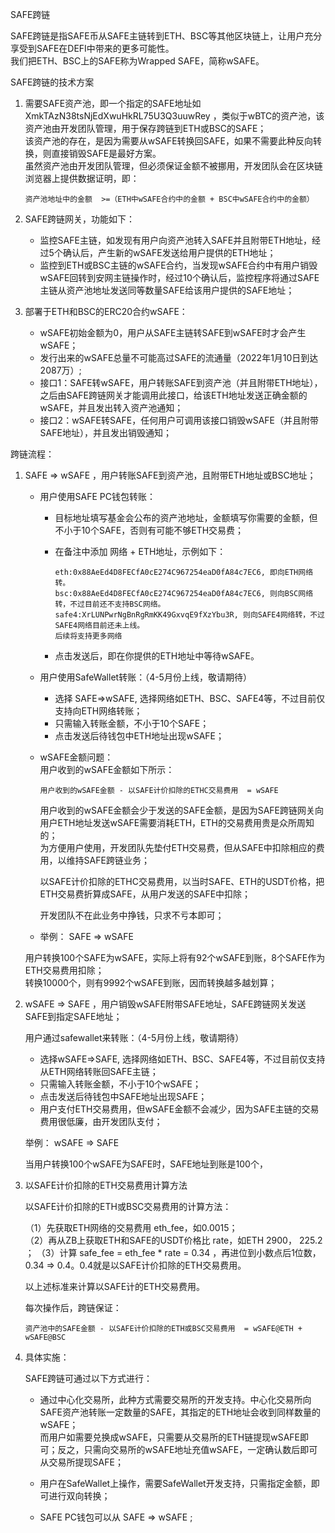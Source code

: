 SAFE跨链  

SAFE跨链是指SAFE币从SAFE主链转到ETH、BSC等其他区块链上，让用户充分享受到SAFE在DEFI中带来的更多可能性。   
我们把ETH、BSC上的SAFE称为Wrapped SAFE，简称wSAFE。   

SAFE跨链的技术方案    

1. 需要SAFE资产池，即一个指定的SAFE地址如 XmkTAzN38tsNjEdXwuHkRL75U3Q3uuwRey ，类似于wBTC的资产池，该资产池由开发团队管理，用于保存跨链到ETH或BSC的SAFE；  
   该资产池的存在，是因为需要从wSAFE转换回SAFE，如果不需要此种反向转换，则直接销毁SAFE是最好方案。  
   虽然资产池由开发团队管理，但必须保证金额不被挪用，开发团队会在区块链浏览器上提供数据证明，即：  
   
   ```
   资产池地址中的金额  >=（ETH中wSAFE合约中的金额 + BSC中wSAFE合约中的金额）
   ```
   
2. SAFE跨链网关，功能如下：  
   - 监控SAFE主链，如发现有用户向资产池转入SAFE并且附带ETH地址，经过5个确认后，产生新的wSAFE发送给用户提供的ETH地址；  
   - 监控到ETH或BSC主链的wSAFE合约，当发现wSAFE合约中有用户销毁wSAFE回转到安网主链操作时，经过10个确认后，监控程序将通过SAFE主链从资产池地址发送同等数量SAFE给该用户提供的SAFE地址；  

3. 部署于ETH和BSC的ERC20合约wSAFE：    
   - wSAFE初始金额为0，用户从SAFE主链转SAFE到wSAFE时才会产生wSAFE；  
   - 发行出来的wSAFE总量不可能高过SAFE的流通量（2022年1月10日到达2087万）;
   - 接口1：SAFE转wSAFE，用户转账SAFE到资产池（并且附带ETH地址），之后由SAFE跨链网关才能调用此接口，给该ETH地址发送正确金额的wSAFE，并且发出转入资产池通知；
   - 接口2：wSAFE转SAFE，任何用户可调用该接口销毁wSAFE（并且附带SAFE地址），并且发出销毁通知；

跨链流程：

1. SAFE => wSAFE ，用户转账SAFE到资产池，且附带ETH地址或BSC地址；  

   - 用户使用SAFE PC钱包转账：
     - 目标地址填写基金会公布的资产池地址，金额填写你需要的金额，但不小于10个SAFE，否则有可能不够ETH交易费；  
     - 在备注中添加 网络 + ETH地址，示例如下：
     
        ```
        eth:0x88AeEd4D8FECfA0cE274C967254eaD0fA84c7EC6, 即向ETH网络转。   
        bsc:0x88AeEd4D8FECfA0cE274C967254eaD0fA84c7EC6, 则向BSC网络转，不过目前还不支持BSC网络。  
        safe4:XrLUNPwrNgBnRgRmKK49GxvqE9fXzYbu3R, 则向SAFE4网络转，不过SAFE4网络目前还未上线。  
        后续将支持更多网络  
        ```
        
     - 点击发送后，即在你提供的ETH地址中等待wSAFE。
     
   - 用户使用SafeWallet转账：（4-5月份上线，敬请期待）
     - 选择 SAFE=>wSAFE, 选择网络如ETH、BSC、SAFE4等，不过目前仅支持向ETH网络转账；
     - 只需输入转账金额，不小于10个SAFE；
     - 点击发送后待钱包中ETH地址出现wSAFE；

   - wSAFE金额问题：  
     用户收到的wSAFE金额如下所示：
     
      ```
      用户收到的wSAFE金额 - 以SAFE计价扣除的ETHC交易费用  = wSAFE
      ```  
      
     用户收到的wSAFE金额会少于发送的SAFE金额，是因为SAFE跨链网关向用户ETH地址发送wSAFE需要消耗ETH，ETH的交易费用贵是众所周知的；  
     为方便用户使用，开发团队先垫付ETH交易费，但从SAFE中扣除相应的费用，以维持SAFE跨链业务；
     
     以SAFE计价扣除的ETHC交易费用，以当时SAFE、ETH的USDT价格，把ETH交易费折算成SAFE，从用户发送的SAFE中扣除；   
     
     开发团队不在此业务中挣钱，只求不亏本即可；
     
   - 举例： SAFE => wSAFE  
 
   用户转换100个SAFE为wSAFE，实际上将有92个wSAFE到账，8个SAFE作为ETH交易费用扣除；    
   转换10000个，则有9992个wSAFE到账，因而转换越多越划算；  
   
2. wSAFE => SAFE ，用户销毁wSAFE附带SAFE地址，SAFE跨链网关发送SAFE到指定SAFE地址；    

   用户通过safewallet来转账：（4-5月份上线，敬请期待）  
   - 选择wSAFE=>SAFE, 选择网络如ETH、BSC、SAFE4等，不过目前仅支持从ETH网络转账回SAFE主链；  
   - 只需输入转账金额，不小于10个wSAFE；  
   - 点击发送后待钱包中SAFE地址出现SAFE；  
   - 用户支付ETH交易费用，但wSAFE金额不会减少，因为SAFE主链的交易费用很低廉，由开发团队支付；  
   
   举例： wSAFE => SAFE  
   
   当用户转换100个wSAFE为SAFE时，SAFE地址到账是100个，  
   
3. 以SAFE计价扣除的ETH交易费用计算方法
   
   以SAFE计价扣除的ETH或BSC交易费用的计算方法：  
   
   （1）先获取ETH网络的交易费用 eth_fee，如0.0015；  
   （2）再从ZB上获取ETH和SAFE的USDT价格比 rate，如ETH 2900， 225.2 ； 
   （3）计算 safe_fee = eth_fee * rate = 0.34 ，再进位到小数点后1位数，0.34 => 0.4。0.4就是以SAFE计价扣除的ETH交易费用。
   
   以上述标准来计算以SAFE计的ETH交易费用。  
   
   每次操作后，跨链保证：
   
   ```
   资产池中的SAFE金额 - 以SAFE计价扣除的ETH或BSC交易费用  = wSAFE@ETH + wSAFE@BSC   
   ```

4. 具体实施：  

    SAFE跨链可通过以下方式进行：  

   - 通过中心化交易所，此种方式需要交易所的开发支持。中心化交易所向SAFE资产池转账一定数量的SAFE，其指定的ETH地址会收到同样数量的wSAFE；  
     而用户如需要兑换成wSAFE，只需要从交易所的ETH链提现wSAFE即可；反之，只需向交易所的wSAFE地址充值wSAFE，一定确认数后即可从交易所提现SAFE；  
  
   - 用户在SafeWallet上操作，需要SafeWallet开发支持，只需指定金额，即可进行双向转换；

   - SAFE PC钱包可以从 SAFE => wSAFE ;  
